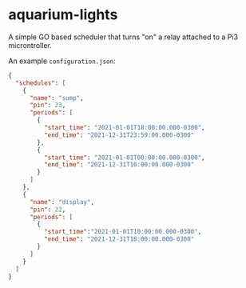 # aquarium-lights
A simple GO based scheduler that turns "on" a relay attached to a Pi3 microntroller.

An example `configuration.json`:

```json
{
  "schedules": [
    {
      "name": "sump",
      "pin": 23,
      "periods": [
        {
          "start_time": "2021-01-01T18:00:00.000-0300",
          "end_time": "2021-12-31T23:59:00.000-0300"
        },
        {
          "start_time": "2021-01-01T00:00:00.000-0300",
          "end_time": "2021-12-31T10:00:00.000-0300"
        }
      ]
    },
    {
      "name": "display",
      "pin": 22,
      "periods": [
        {
          "start_time":"2021-01-01T10:00:00.000-0300",
          "end_time": "2021-12-31T18:00:00.000-0300"
        }
      ]
    }
  ]
}
```